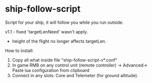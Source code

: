 # ship-follow-script
Script for your ship, it will follow you while you run outside.

v1.1  - fixed 'targetLenNeed' wasn't apply.
- height of the flight no longer affects targetLen.


How to install:
  1. Copy all what inside file "ship-follow-script-v*.conf"
  2. In game RMB on any control unit (remote controller) -> Advanced-> Paste lua configuration from clipboard
  3. Connect in any slots: Core and Telemeter (for ground altitude).
